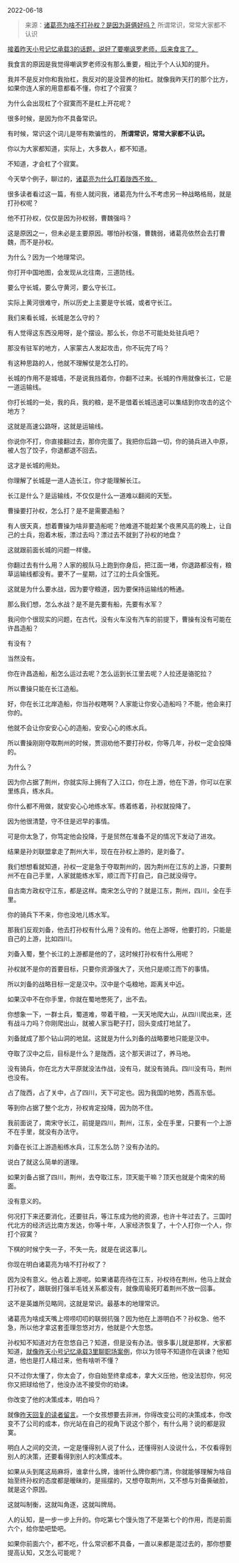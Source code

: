 2022-06-18

> 来源：[诸葛亮为啥不打孙权？是因为哥俩好吗？](http://mp.weixin.qq.com/s?__biz=MzU0MjYwNDU2Mw==&mid=2247506593&idx=1&sn=ea2af3e0634fab2c0759e54695af3bb7&chksm=fb1ab6ddcc6d3fcbd81a67ebf5bb2cc60ff56289863d03558078db63ad2586bc7b398cb8c78b&scene=27#wechat_redirect)
> 所谓常识，常常大家都不认识

[接着昨天小号记忆承载3的话题，说好了要嘲讽罗老师，后来食言了。](http://mp.weixin.qq.com/s?__biz=MzU3NDc5Nzc0NQ==&mid=2247518135&idx=1&sn=13b28deac8b56040009889bd2c5ac82e&chksm=fd2e2569ca59ac7fef47a17eecbc9811b57647d785e43b1152ca896df86a9ded2247774ee7dc&scene=21#wechat_redirect)  

  

我食言的原因是我觉得嘲讽罗老师没有那么重要，相比于个人认知的提升。  

  

我并不是反对你和我抬杠，我反对的是没营养的抬杠。就像我昨天打的那个比方，如果你连人家的用意都看不懂，你杠了个寂寞？

  

为什么会出现杠了个寂寞而不是杠上开花呢？  

  

很多时候，是因为你不具备常识。

  

有时候，常识这个词儿是带有欺骗性的， **所谓常识，常常大家都不认识。**

  

你以为大家都知道，实际上，大多数人，都不知道。  

  

不知道，才会杠了个寂寞。  

  

今天举个例子，聊过的，[诸葛亮为什么盯着陇西不放。](https://mp.weixin.qq.com/s?__biz=MzU0MjYwNDU2Mw==&mid=2247505577&idx=2&sn=04afef9af1beddbe647cefb6c656890e&chksm=fb1abad5cc6d33c3ab0c5204ade477c09c04f04103fc1501f62bf112b02bcf32caa6d31263b9&token=991186663&lang=zh_CN&scene=21#wechat_redirect)

  

很多读者看过这一篇，有些人就问我，诸葛亮为什么不考虑另一种战略格局，就是打孙权呢？  

  

他不打孙权，仅仅是因为孙权弱，曹魏强吗？

  

这是原因之一，但未必是主要原因。哪怕孙权强，曹魏弱，诸葛亮依然会去打曹魏，而不是孙权。  

  

为什么？因为一个地理常识。  

  

你打开中国地图，会发现从北往南，三道防线。  

  

要么守长城，要么守黄河，要么守长江。

  

实际上黄河很难守，所以历史上主要是守长城，或者守长江。  

  

我们来看长城，长城是怎么守的？  

  

有人觉得这东西没用呀，是个摆设。那么长，你总不可能处处驻兵吧？

  

那没有驻军的地方，人家蒙古人发起攻击，你不玩完了吗？  

  

有这种思路的人，他就不理解仗是怎么打的。  

  

长城的作用不是城墙，不是说我挡着你，你翻不过来。长城的作用就像长江，它是一道运输线。  

  

你打长城的一处，我的兵，我的粮，是不是借着长城迅速可以集结到你攻击的这个地方？

  

这就是高速公路呀，这就是运输线。

  

你说你不打，你直接翻过去，那你完蛋了。我把你后路一切，你的骑兵进入中原，被人包了饺子，你退都退不回去。  

  

这才是长城的用处。

  

你理解了长城是一道人造长江，你才能理解长江。  

  

长江是什么？是运输线，不仅仅是什么一道难以翻阅的天堑。  

  

曹操要打孙权，怎么打？是不是需要造船？  

  

有人很天真，想着曹操为啥非要造船呢？他难道不能趁某个夜黑风高的晚上，让自己的士兵，抱着木板，漂过去吗？漂过去不就到了孙权的地盘？

  

这就跟前面长城的问题一样傻。  

  

你翻过去有什么用？人家的舰队马上跑到你身后，把江面一堵，你退路都没有，粮草运输线都没有。要不了一星期，过了江的士兵全饿死。  

  

这就是为什么要水战，因为要守粮道，因为要保持运输线的畅通。  

  

那么我们想，怎么水战？是不是先要有船，先要有水军？  

  

我问你个很现实的问题，在古代，没有火车没有汽车的前提下，曹操有没有可能在许昌造船？  

  

有没有？

  

当然没有。  

  

你在许昌造船，船怎么运过去呢？怎么运到长江里去呢？人拉还是骆驼拉？

  

所以曹操只能在长江造船。  

  

好，你在长江北岸造船，你当孙权瞎啊？人家能让你安心造船吗？不能，他会来打你的。

  

他就不会让你安安心心的造船，安安心心的练水兵。  

  

所以曹操刚刚夺取荆州的时候，贾诩劝他不要打孙权，你等几年，孙权一定会投降的。  

  

为什么？

  

因为你占据了荆州，你就实际上拥有了入江口，你在上游，他在下游，你可以在家里练兵，练水兵。

  

你什么都不用做，就安安心心地练水军。练着练着，孙权就投降了。

  

因为他很清楚，守不住是迟早的事情。

  

可是你太急了，你笃定他会投降，于是贸然在准备不足的情况下发动了进攻。

  

结果是孙刘联盟拿走了荆州大半，现在在孙权上游的，是刘备了。

  

我们想想看就知道，孙权一定是急于夺取荆州的，因为荆州在江东的上游，只要荆州不在自己手里，人家就能练水军，顺江而下打自己，自己就没得守。  

  

自古南方政权守江东，都是这样。南宋怎么守的？就是江东，荆州，四川，全在手里。

  

你的骑兵下不来，你也没地儿练水军。  

  

那我们反观刘备，他去打孙权有什么用？没有的。他在上游呀，他要打的，只能是自己的上游，比如四川。  

  

刘备入蜀，整个长江的上游都是他的了，这时候打孙权有什么用呢？  

  

孙权就不是你的首要目标，只要你资源强大了，灭他只是顺江而下的事情。  

  

所以刘备的战略目标一定是汉中。汉中是个屯粮地，距离关中近。  

  

如果汉中不在你手里，你就在蜀地憋死了，出不去。  

  

你想象一下，一群士兵，蜀道难，带着干粮，一天天地爬大山，从四川爬出来，还有战斗力吗？你刚爬出山，就被人家当靶子打，回头变成打地鼠了。

  

刘备就成了那个钻山洞的地鼠。这就是为什么刘备的战略要地只能是汉中。

  

夺取了汉中之后，目标是什么？是陇西，这个那天讲过了，养马地。  

  

没有骑兵，你在北方大平原就没法作战，没有马，就没有骑兵。四川没有马，荆州也没有。  

  

占了陇西，占了关中，占了四川，天下可定也。因为我国的地势，西高东低。  

  

等到你占据了整个北方，孙权肯定投降，因为防不住。  

  

我前面说了，南宋守长江，前提是四川，荆州，江东，全在手里，只要有一个上游不在手里，就没有办法守。

  

刘备在长江上游造船练水兵，江东怎么防？没有办法的。  

  

说白了就这么简单的道理。  

  

如果刘备占据了四川，荆州，去夺取江东，顶天能干嘛？顶天也就是个南宋的局面。

  

没有意义的。

  

何况打下来还要消化，还要驻兵，等江东成为他的资源，也许十年过去了。三国时代北方的经济远比南方发达，你等十年，人家经济恢复了，十个人打你一个人，你打个寂寞？

  

下棋的时候宁失一子，不失一先，就是在说这事儿。  

  

你现在明白诸葛亮为啥不打孙权了？  

  

因为没有意义。他占着上游呢。如果诸葛亮待在江东，孙权待在荆州，他马上就会打孙权了，跟联弱打强半毛钱关系都没有，就像周瑜死盯着荆州不放一回事。

  

这不是英雄所见略同，这就是常识。最基本的地理常识。

  

诸葛亮为啥成天嘴上唠唠叨叨的联弱抗强？因为他在上游明白不？孙权急、他不急，所以他才拿这套歪理忽悠对方，他就是个大忽悠。

  

孙权知不知道对方在忽悠自己？知道，但是没有办法。很多事儿就是那样，大家都知道，[就像昨天小号记忆承载3里聊职场案例](http://mp.weixin.qq.com/s?__biz=MzU3NDc5Nzc0NQ==&mid=2247518135&idx=1&sn=13b28deac8b56040009889bd2c5ac82e&chksm=fd2e2569ca59ac7fef47a17eecbc9811b57647d785e43b1152ca896df86a9ded2247774ee7dc&scene=21#wechat_redirect)，你以为领导不知道你在讽谏？他知道，他也是打人精过来，他有啥听不懂？

  

只不过你太懂了，你太会了，你自始至终拿成本，拿大义压他，他没法怼你，何况你又把球给他了，他没办法不接受你的劝谏。

  

你改变了他的决策成本，明白吗？

  

就像[昨天回复的读者留言](http://mp.weixin.qq.com/s?__biz=MzU0MjYwNDU2Mw==&mid=2247506265&idx=2&sn=1f287d0546f0fb03e5d42a193d9caaeb&chksm=fb1ab525cc6d3c3339723ee3c3e60081a8e3cbb98667bdb8a18966eda1985b02593d3630b3c2&scene=21#wechat_redirect)。一个女孩想要去非洲，你得改变公司的决策成本，你改变不了公司的成本，你光站在自己的视角下说这个那个，有什么用？说的都是寂寞。

  

明白人之间的交流，一定是懂得别人说了什么，还懂得别人没说什么，不仅看得到别人的决策，还要看得到别人的决策成本。

  

如果从头到尾这局麻将，谁拿什么牌，谁听什么牌你都门清，你就能够理解为啥自始至终孙权的态度都是暧昧的，是摇摆的，又想夺取荆州，又不想与刘备撕破脸，就是这个原因。

  

这就叫制衡，这就叫角逐，这就叫牌局。  

  

人的认知，是一步一步上升的。你吃第七个馒头饱了不是第七个的作用，而是前面六个，给你垫吧垫吧。

  

如果你前面六个，都不吃，什么常识都不具备，一直以来都是混过去的，那你想要提高认知，又怎么可能呢？

